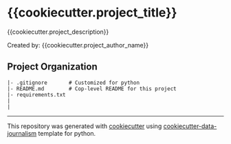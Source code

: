 # {{cookiecutter.project_title}}
{{cookiecutter.project_description}}

Created by: {{cookiecutter.project_author_name}}

## Project Organization
```
|- .gitignore       # Customized for python 
|- README.md        # Cop-level README for this project
|- requirements.txt     
|
|

```
---
This repository was generated with [cookiecutter](https://github.com/cookiecutter/cookiecutter) using [cookiecutter-data-journalism](https://github.com/fer-aguirre/cookiecutter-data-journalism.git) template for python.